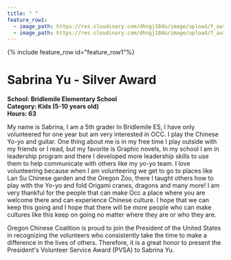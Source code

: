 ```yaml
---
title: " "
feature_row1:
  - image_path: https://res.cloudinary.com/dhngj18do/image/upload/f_auto,q_auto/v1/images/pvsa/2024_Yu_Sabrina
  - image_path: https://res.cloudinary.com/dhngj18do/image/upload/f_auto,q_auto/v1/images/activities/year_2024
---
```


{% include feature_row id="feature_row1"%}

# Sabrina Yu - Silver Award

**School: Bridlemile Elementary School**  
**Category: Kids (5-10 years old)**  
**Hours: 63**  

My name is Sabrina, I am a 5th grader In Bridlemile ES, I have only volunteered for one year but am very interested in OCC. I play the Chinese Yo-yo and guitar. One thing about me is in my free time I play outside with my friends or I read, but my favorite is Graphic novels, In my school I am in leadership program and there I developed more leadership skills to use them to help communicate with others like my yo-yo team. I love volunteering because when I am volunteering we get to go to places like Lan Su Chinese garden and the Oregon Zoo, there I taught others how to play with the Yo-yo and fold Origami cranes, dragons and many more! I am very thankful for the people that can make Occ a place where you are welcome there and can experience Chinese culture. I hope that we can keep this going and I hope that there will be more people who can make cultures like this keep on going no matter where they are or who they are.

Oregon Chinese Coalition is proud to join the President of the United States in recognizing the volunteers who consistently take the time to make a difference in the lives of others. Therefore, it is a great honor to present the President's Volunteer Service Award (PVSA) to Sabrina Yu.
